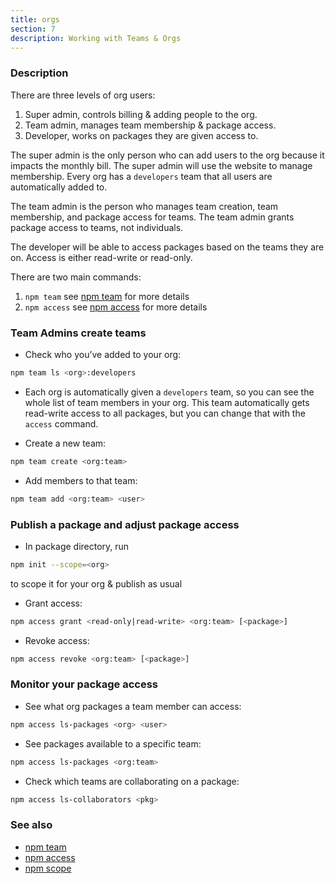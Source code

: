 ```yaml
---
title: orgs
section: 7
description: Working with Teams & Orgs
---
```


### Description

There are three levels of org users:

1. Super admin, controls billing & adding people to the org.
2. Team admin, manages team membership & package access.
3. Developer, works on packages they are given access to.

The super admin is the only person who can add users to the org because it impacts the monthly bill. The super admin will use the website to manage membership. Every org has a `developers` team that all users are automatically added to.

The team admin is the person who manages team creation, team membership, and package access for teams. The team admin grants package access to teams, not individuals.

The developer will be able to access packages based on the teams they are on. Access is either read-write or read-only.

There are two main commands:

1. `npm team` see [npm team](/commands/npm-team) for more details
2. `npm access` see [npm access](/commands/npm-access) for more details

### Team Admins create teams

- Check who you’ve added to your org:

```bash
npm team ls <org>:developers
```

- Each org is automatically given a `developers` team, so you can see the whole list of team members in your org. This team automatically gets read-write access to all packages, but you can change that with the `access` command.

- Create a new team:

```bash
npm team create <org:team>
```

- Add members to that team:

```bash
npm team add <org:team> <user>
```

### Publish a package and adjust package access

- In package directory, run

```bash
npm init --scope=<org>
```

to scope it for your org & publish as usual

- Grant access:

```bash
npm access grant <read-only|read-write> <org:team> [<package>]
```

- Revoke access:

```bash
npm access revoke <org:team> [<package>]
```

### Monitor your package access

- See what org packages a team member can access:

```bash
npm access ls-packages <org> <user>
```

- See packages available to a specific team:

```bash
npm access ls-packages <org:team>
```

- Check which teams are collaborating on a package:

```bash
npm access ls-collaborators <pkg>
```

### See also

- [npm team](/commands/npm-team)
- [npm access](/commands/npm-access)
- [npm scope](/using-npm/scope)
